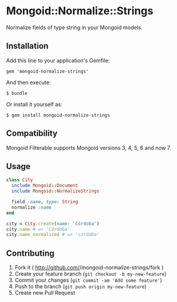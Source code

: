 # Mongoid::Normalize::Strings

Normalize fields of type string in your Mongoid models.

## Installation

Add this line to your application's Gemfile:

    gem 'mongoid-normalize-strings'

And then execute:

    $ bundle

Or install it yourself as:

    $ gem install mongoid-normalize-strings

## Compatibility

Mongoid Filterable supports Mongoid versions 3, 4, 5, 6 and now 7.

## Usage

```ruby
class City
  include Mongoid::Document
  include Mongoid::NormalizeStrings

  field :name, type: String
  normalize :name
end

city = City.create(name: 'Córdoba')
city.name # => 'Córdoba'
city.name_normalized # => 'cordoba'
```

## Contributing

1. Fork it ( http://github.com/<my-github-username>/mongoid-normalize-strings/fork )
2. Create your feature branch (`git checkout -b my-new-feature`)
3. Commit your changes (`git commit -am 'Add some feature'`)
4. Push to the branch (`git push origin my-new-feature`)
5. Create new Pull Request
